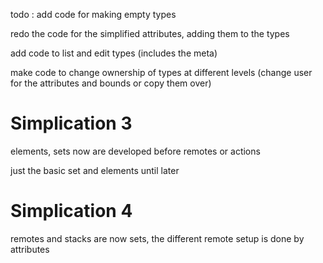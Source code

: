
todo :
 add code for making empty types

 redo the code for the simplified attributes, adding them to the types

 add code to list and edit types (includes the meta)

 make code to change ownership of types at different levels (change user for the attributes and bounds or copy them over)

# Simplication 3
elements, sets now are developed before remotes or actions

just the basic set and elements until later

# Simplication 4
 remotes and stacks are now sets, the different remote setup is done by attributes






